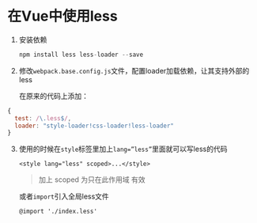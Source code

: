 # 在Vue中使用less

1. 安装依赖

   ```javascript
   npm install less less-loader --save
   ```

2. 修改`webpack.base.config.js`文件，配置loader加载依赖，让其支持外部的less

   在原来的代码上添加：

```javascript
{
  test: /\.less$/,
  loader: "style-loader!css-loader!less-loader"
}
```

3. 使用的时候在`style`标签里加上`lang=”less”`里面就可以写less的代码

   ```vue
   <style lang="less" scoped>...</style>
   ```

   > 加上 scoped 为只在此作用域 有效

   或者`import`引入全局less文件

   ```vue
   @import './index.less'
   ```

   

